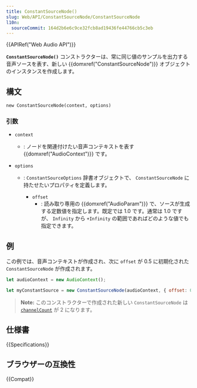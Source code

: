 ```yaml
---
title: ConstantSourceNode()
slug: Web/API/ConstantSourceNode/ConstantSourceNode
l10n:
  sourceCommit: 164d2b6e6c9ce32fcb8ad19436fe44766cb5c3eb
---
```


{{APIRef("Web Audio API")}}

**`ConstantSourceNode()`** コンストラクターは、常に同じ値のサンプルを出力する音声ソースを表す、新しい {{domxref("ConstantSourceNode")}} オブジェクトのインスタンスを作成します。

## 構文

```js-nolint
new ConstantSourceNode(context, options)
```

### 引数

- `context`
  - : ノードを関連付けたい音声コンテキストを表す {{domxref("AudioContext")}} です。
- `options`

  - : `ConstantSourceOptions` 辞書オブジェクトで、 `ConstantSourceNode` に持たせたいプロパティを定義します。

    - `offset`
      - : 読み取り専用の {{domxref("AudioParam")}} で、ソースが生成する定数値を指定します。既定では 1.0 です。通常は 1.0 ですが、 `Infinity` から `+Infinity` の範囲であればどのような値でも指定できます。

## 例

この例では、音声コンテキストが作成され、次に `offset` が 0.5 に初期化された `ConstantSourceNode` が作成されます。

```js
let audioContext = new AudioContext();

let myConstantSource = new ConstantSourceNode(audioContext, { offset: 0.5 });
```

> **Note:** このコンストラクターで作成された新しい `ConstantSourceNode` は [`channelCount`](/ja/docs/Web/API/AudioNode/channelCount) が 2 になります。

## 仕様書

{{Specifications}}

## ブラウザーの互換性

{{Compat}}
